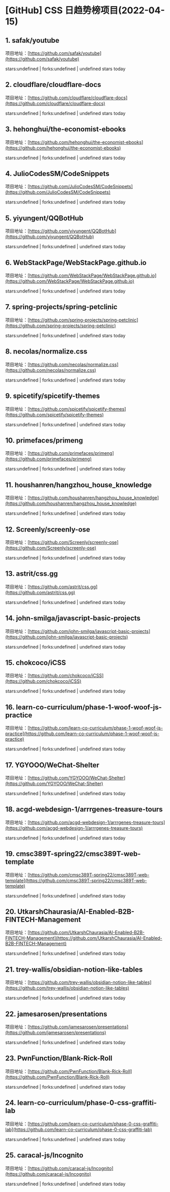 # [GitHub] CSS 日趋势榜项目(2022-04-15)

## 1. safak/youtube 

项目地址：[https://github.com/safak/youtube](https://github.com/safak/youtube)

stars:undefined | forks:undefined | undefined stars today 



## 2. cloudflare/cloudflare-docs 

项目地址：[https://github.com/cloudflare/cloudflare-docs](https://github.com/cloudflare/cloudflare-docs)

stars:undefined | forks:undefined | undefined stars today 



## 3. hehonghui/the-economist-ebooks 

项目地址：[https://github.com/hehonghui/the-economist-ebooks](https://github.com/hehonghui/the-economist-ebooks)

stars:undefined | forks:undefined | undefined stars today 



## 4. JulioCodesSM/CodeSnippets 

项目地址：[https://github.com/JulioCodesSM/CodeSnippets](https://github.com/JulioCodesSM/CodeSnippets)

stars:undefined | forks:undefined | undefined stars today 



## 5. yiyungent/QQBotHub 

项目地址：[https://github.com/yiyungent/QQBotHub](https://github.com/yiyungent/QQBotHub)

stars:undefined | forks:undefined | undefined stars today 



## 6. WebStackPage/WebStackPage.github.io 

项目地址：[https://github.com/WebStackPage/WebStackPage.github.io](https://github.com/WebStackPage/WebStackPage.github.io)

stars:undefined | forks:undefined | undefined stars today 



## 7. spring-projects/spring-petclinic 

项目地址：[https://github.com/spring-projects/spring-petclinic](https://github.com/spring-projects/spring-petclinic)

stars:undefined | forks:undefined | undefined stars today 



## 8. necolas/normalize.css 

项目地址：[https://github.com/necolas/normalize.css](https://github.com/necolas/normalize.css)

stars:undefined | forks:undefined | undefined stars today 



## 9. spicetify/spicetify-themes 

项目地址：[https://github.com/spicetify/spicetify-themes](https://github.com/spicetify/spicetify-themes)

stars:undefined | forks:undefined | undefined stars today 



## 10. primefaces/primeng 

项目地址：[https://github.com/primefaces/primeng](https://github.com/primefaces/primeng)

stars:undefined | forks:undefined | undefined stars today 



## 11. houshanren/hangzhou_house_knowledge 

项目地址：[https://github.com/houshanren/hangzhou_house_knowledge](https://github.com/houshanren/hangzhou_house_knowledge)

stars:undefined | forks:undefined | undefined stars today 



## 12. Screenly/screenly-ose 

项目地址：[https://github.com/Screenly/screenly-ose](https://github.com/Screenly/screenly-ose)

stars:undefined | forks:undefined | undefined stars today 



## 13. astrit/css.gg 

项目地址：[https://github.com/astrit/css.gg](https://github.com/astrit/css.gg)

stars:undefined | forks:undefined | undefined stars today 



## 14. john-smilga/javascript-basic-projects 

项目地址：[https://github.com/john-smilga/javascript-basic-projects](https://github.com/john-smilga/javascript-basic-projects)

stars:undefined | forks:undefined | undefined stars today 



## 15. chokcoco/iCSS 

项目地址：[https://github.com/chokcoco/iCSS](https://github.com/chokcoco/iCSS)

stars:undefined | forks:undefined | undefined stars today 



## 16. learn-co-curriculum/phase-1-woof-woof-js-practice 

项目地址：[https://github.com/learn-co-curriculum/phase-1-woof-woof-js-practice](https://github.com/learn-co-curriculum/phase-1-woof-woof-js-practice)

stars:undefined | forks:undefined | undefined stars today 



## 17. YGYOOO/WeChat-Shelter 

项目地址：[https://github.com/YGYOOO/WeChat-Shelter](https://github.com/YGYOOO/WeChat-Shelter)

stars:undefined | forks:undefined | undefined stars today 



## 18. acgd-webdesign-1/arrrgenes-treasure-tours 

项目地址：[https://github.com/acgd-webdesign-1/arrrgenes-treasure-tours](https://github.com/acgd-webdesign-1/arrrgenes-treasure-tours)

stars:undefined | forks:undefined | undefined stars today 



## 19. cmsc389T-spring22/cmsc389T-web-template 

项目地址：[https://github.com/cmsc389T-spring22/cmsc389T-web-template](https://github.com/cmsc389T-spring22/cmsc389T-web-template)

stars:undefined | forks:undefined | undefined stars today 



## 20. UtkarshChaurasia/AI-Enabled-B2B-FINTECH-Management 

项目地址：[https://github.com/UtkarshChaurasia/AI-Enabled-B2B-FINTECH-Management](https://github.com/UtkarshChaurasia/AI-Enabled-B2B-FINTECH-Management)

stars:undefined | forks:undefined | undefined stars today 



## 21. trey-wallis/obsidian-notion-like-tables 

项目地址：[https://github.com/trey-wallis/obsidian-notion-like-tables](https://github.com/trey-wallis/obsidian-notion-like-tables)

stars:undefined | forks:undefined | undefined stars today 



## 22. jamesarosen/presentations 

项目地址：[https://github.com/jamesarosen/presentations](https://github.com/jamesarosen/presentations)

stars:undefined | forks:undefined | undefined stars today 



## 23. PwnFunction/Blank-Rick-Roll 

项目地址：[https://github.com/PwnFunction/Blank-Rick-Roll](https://github.com/PwnFunction/Blank-Rick-Roll)

stars:undefined | forks:undefined | undefined stars today 



## 24. learn-co-curriculum/phase-0-css-graffiti-lab 

项目地址：[https://github.com/learn-co-curriculum/phase-0-css-graffiti-lab](https://github.com/learn-co-curriculum/phase-0-css-graffiti-lab)

stars:undefined | forks:undefined | undefined stars today 



## 25. caracal-js/Incognito 

项目地址：[https://github.com/caracal-js/Incognito](https://github.com/caracal-js/Incognito)

stars:undefined | forks:undefined | undefined stars today 



